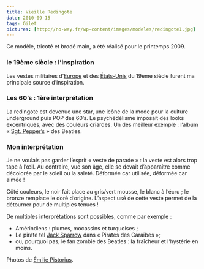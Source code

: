 ```yaml
---
title: Vieille Redingote
date: 2010-09-15
tags: Gilet
pictures: [http://no-way.fr/wp-content/images/modeles/redingote1.jpg]
---
```


<p>Ce modèle, tricoté et brodé main, a été réalisé pour le printemps 2009.</p>
<h3>le 19ème siècle : l’inspiration</h3>
<p>Les vestes militaires d’<a href="http://www.bir-hacheim.com/wp-content/uploads/2009/09/luniforme-et-les-armes-des-soldats-du-XIXe-si%C3%A8cle-Funcken-Tome-2.jpg" target="_blank">Europe</a> et des <a href="http://www.custerwest.org/bravado.jpg" target="_blank">États-Unis</a> du 19ème siècle furent ma principale source d’inspiration.</p>
<h3>Les 60’s : 1ère interprétation</h3>
<p>La redingote est devenue une star, une icône de la mode pour la culture underground puis POP des 60’s. Le psychédélisme imposait des looks excentriques, avec des couleurs criardes. Un des meilleur exemple : l’album « <a href="http://www.inside-rock.fr/IMG/jpg/BeatlesSergentPepperSS.jpg" target="_blank">Sgt. Pepper’s</a> » des Beatles.</p>
<h3>Mon interprétation</h3>
<p>Je ne voulais pas garder l’esprit « veste de parade » : la veste est alors trop tape à l’œil. Au contraire, vue son âge, elle se devait d’apparaître comme décolorée par le soleil ou la saleté. Déformée car utilisée, déformée car aimée !</p>
<p>Côté couleurs, le noir fait place au gris/vert mousse, le blanc à l’écru ; le bronze remplace le doré d’origine. L’aspect usé de cette veste permet de la détourner pour de multiples tenues !</p>

<p>De multiples interprétations sont possibles, comme par exemple :</p>
<ul>
<li>Amérindiens : plumes, mocassins et turquoises ;</li>
<li>Le pirate tel <a href="http://farm1.static.flickr.com/98/243445948_bfc068acda_o.jpg" target="_blank">Jack Sparrow</a> dans « Pirates des Caraïbes »;</li>
<li>ou, pourquoi pas, le fan zombie des Beatles : la fraîcheur et l’hystérie en moins.</li>
</ul>

Photos de <a href="http://www.flickr.com/photos/emilie-pistorius/" target="_blank">Émilie Pistorius</a>.